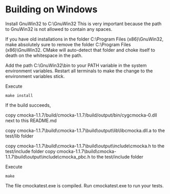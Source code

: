 # Building on Windows

Install GnuWin32 to C:\GnuWin32
This is very important because the path to GnuWin32 is not allowed to contain any spaces.

If you have old installations in the folder C:\Program Files (x86)\GnuWin32, make absolutely
sure to remove the folder C:\Program Files (x86)\GnuWin32. CMake will auto-detect that folder
and choke itself to death on the whitespace in the path.

Add the path C:\GnuWin32\bin to your PATH variable in the system environment variables.
Restart all terminals to make the change to the environment variables stick.

Execute

```
make install
```

If the build succeeds, 

copy cmocka-1.1.7/build/cmocka-1.1.7/build/output/bin/cygcmocka-0.dll next to this README.md

copy cmocka-1.1.7\build\cmocka-1.1.7\build\output\lib\libcmocka.dll.a to the test/lib folder

copy cmocka-1.1.7\build\cmocka-1.1.7\build\output\include\cmocka.h to the test/include folder
copy cmocka-1.1.7\build\cmocka-1.1.7\build\output\include\cmocka_pbc.h to the test/include folder

Execute 

```
make
```

The file cmockatest.exe is compiled.
Run cmockatest.exe to run your tests.